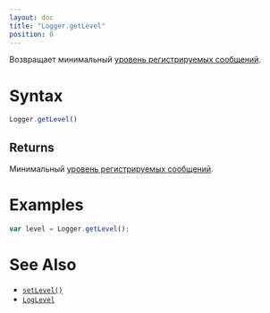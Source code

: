 ```yaml
---
layout: doc
title: "Logger.getLevel"
position: 0
---
```


Возвращает минимальный [уровень регистрируемых сообщений](../LogLevel/).

# Syntax

```js
Logger.getLevel()
```

## Returns

Минимальный [уровень регистрируемых сообщений](../LogLevel/).

# Examples

```js
var level = Logger.getLevel();
```

# See Also

* [`setLevel()`](../Logger.setLevel/)
* [`LogLevel`](../LogLevel/)
